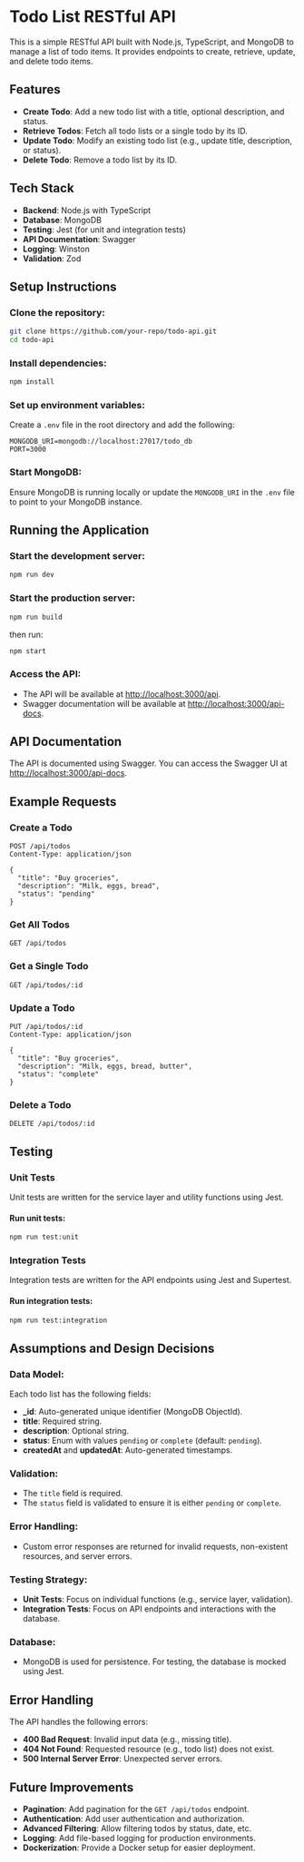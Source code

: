 # Todo List RESTful API

This is a simple RESTful API built with Node.js, TypeScript, and MongoDB to manage a list of todo items. It provides endpoints to create, retrieve, update, and delete todo items.



## Features
- **Create Todo**: Add a new todo list with a title, optional description, and status.
- **Retrieve Todos**: Fetch all todo lists or a single todo by its ID.
- **Update Todo**: Modify an existing todo list (e.g., update title, description, or status).
- **Delete Todo**: Remove a todo list by its ID.

## Tech Stack
- **Backend**: Node.js with TypeScript
- **Database**: MongoDB
- **Testing**: Jest (for unit and integration tests)
- **API Documentation**: Swagger
- **Logging**: Winston
- **Validation**: Zod

## Setup Instructions
### Clone the repository:
```bash
git clone https://github.com/your-repo/todo-api.git
cd todo-api
```
### Install dependencies:
```bash
npm install
```
### Set up environment variables:
Create a `.env` file in the root directory and add the following:
```
MONGODB_URI=mongodb://localhost:27017/todo_db
PORT=3000
```
### Start MongoDB:
Ensure MongoDB is running locally or update the `MONGODB_URI` in the `.env` file to point to your MongoDB instance.

## Running the Application
### Start the development server:
```bash
npm run dev
```

### Start the production server:
```bash
npm run build
```
then run:
```bash
npm start
```
### Access the API:
- The API will be available at [http://localhost:3000/api](http://localhost:3000/api).
- Swagger documentation will be available at [http://localhost:3000/api-docs](http://localhost:3000/api-docs).

## API Documentation
The API is documented using Swagger. You can access the Swagger UI at [http://localhost:3000/api-docs](http://localhost:3000/api-docs).

## Example Requests
### Create a Todo
```http
POST /api/todos
Content-Type: application/json

{
  "title": "Buy groceries",
  "description": "Milk, eggs, bread",
  "status": "pending"
}
```
### Get All Todos
```http
GET /api/todos
```
### Get a Single Todo
```http
GET /api/todos/:id
```
### Update a Todo
```http
PUT /api/todos/:id
Content-Type: application/json

{
  "title": "Buy groceries",
  "description": "Milk, eggs, bread, butter",
  "status": "complete"
}
```
### Delete a Todo
```http
DELETE /api/todos/:id
```

## Testing
### Unit Tests
Unit tests are written for the service layer and utility functions using Jest.
#### Run unit tests:
```bash
npm run test:unit
```
### Integration Tests
Integration tests are written for the API endpoints using Jest and Supertest.
#### Run integration tests:
```bash
npm run test:integration
```

## Assumptions and Design Decisions
### Data Model:
Each todo list has the following fields:
- **_id**: Auto-generated unique identifier (MongoDB ObjectId).
- **title**: Required string.
- **description**: Optional string.
- **status**: Enum with values `pending` or `complete` (default: `pending`).
- **createdAt** and **updatedAt**: Auto-generated timestamps.

### Validation:
- The `title` field is required.
- The `status` field is validated to ensure it is either `pending` or `complete`.

### Error Handling:
- Custom error responses are returned for invalid requests, non-existent resources, and server errors.

### Testing Strategy:
- **Unit Tests**: Focus on individual functions (e.g., service layer, validation).
- **Integration Tests**: Focus on API endpoints and interactions with the database.

### Database:
- MongoDB is used for persistence. For testing, the database is mocked using Jest.

## Error Handling
The API handles the following errors:
- **400 Bad Request**: Invalid input data (e.g., missing title).
- **404 Not Found**: Requested resource (e.g., todo list) does not exist.
- **500 Internal Server Error**: Unexpected server errors.

## Future Improvements
- **Pagination**: Add pagination for the `GET /api/todos` endpoint.
- **Authentication**: Add user authentication and authorization.
- **Advanced Filtering**: Allow filtering todos by status, date, etc.
- **Logging**: Add file-based logging for production environments.
- **Dockerization**: Provide a Docker setup for easier deployment.


